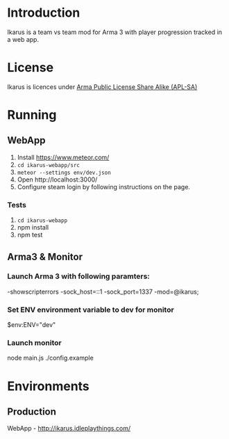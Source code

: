 
# Introduction

Ikarus is a team vs team mod for Arma 3 with player progression tracked in a web app.

# License

Ikarus is licences under [Arma Public License Share Alike (APL-SA)](http://www.bistudio.com/community/licenses/arma-public-license-share-alike) 

# Running

## WebApp

1. Install https://www.meteor.com/
1. `cd ikarus-webapp/src`
1. `meteor --settings env/dev.json`
1. Open http://localhost:3000/
1. Configure steam login by following instructions on the page.

### Tests

1. `cd ikarus-webapp`
1. npm install
1. npm test


## Arma3 & Monitor


### Launch Arma 3 with following paramters:
-showscripterrors -sock_host=::1 -sock_port=1337 -mod=@ikarus;

### Set ENV environment variable to dev for monitor
$env:ENV="dev"

### Launch monitor
node main.js ./config.example


# Environments

## Production

WebApp - http://ikarus.idleplaythings.com/
